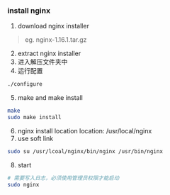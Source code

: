 ### install nginx
1. download nginx installer
> eg. nginx-1.16.1.tar.gz
2. extract nginx installer
3. 进入解压文件夹中
4. 运行配置
```bash
./configure
```
5. make and make install
```bash
make
sudo make install
```
6. nginx install location
location: /usr/local/nginx
7. use soft link
```bash
sudo su /usr/lcoal/nginx/bin/nginx /usr/bin/nginx
```
8. start
```bash
# 需要写入日志，必须使用管理员权限才能启动
sudo nginx
```